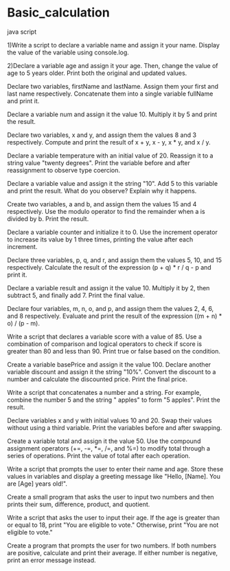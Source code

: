 # Basic_calculation
java script


1)Write a script to declare a variable name and assign it your name. Display the value of the variable using console.log.

2)Declare a variable age and assign it your age. Then, change the value of age to 5 years older. Print both the original and updated values.

Declare two variables, firstName and lastName. Assign them your first and last name respectively. Concatenate them into a single variable fullName and print it.

Declare a variable num and assign it the value 10. Multiply it by 5 and print the result.

Declare two variables, x and y, and assign them the values 8 and 3 respectively. Compute and print the result of x + y, x - y, x * y, and x / y.

Declare a variable temperature with an initial value of 20. Reassign it to a string value "twenty degrees". Print the variable before and after reassignment to observe type coercion.

Declare a variable value and assign it the string "10". Add 5 to this variable and print the result. What do you observe? Explain why it happens.

Create two variables, a and b, and assign them the values 15 and 4 respectively. Use the modulo operator to find the remainder when a is divided by b. Print the result.

Declare a variable counter and initialize it to 0. Use the increment operator to increase its value by 1 three times, printing the value after each increment.

Declare three variables, p, q, and r, and assign them the values 5, 10, and 15 respectively. Calculate the result of the expression (p + q) * r / q - p and print it.

Declare a variable result and assign it the value 10. Multiply it by 2, then subtract 5, and finally add 7. Print the final value.

Declare four variables, m, n, o, and p, and assign them the values 2, 4, 6, and 8 respectively. Evaluate and print the result of the expression ((m + n) * o) / (p - m).

Write a script that declares a variable score with a value of 85. Use a combination of comparison and logical operators to check if score is greater than 80 and less than 90. Print true or false based on the condition.

Create a variable basePrice and assign it the value 100. Declare another variable discount and assign it the string "10%". Convert the discount to a number and calculate the discounted price. Print the final price.

Write a script that concatenates a number and a string. For example, combine the number 5 and the string " apples" to form "5 apples". Print the result.

Declare variables x and y with initial values 10 and 20. Swap their values without using a third variable. Print the variables before and after swapping.

Create a variable total and assign it the value 50. Use the compound assignment operators (+=, -=, *=, /=, and %=) to modify total through a series of operations. Print the value of total after each operation.

Write a script that prompts the user to enter their name and age. Store these values in variables and display a greeting message like "Hello, [Name]. You are [Age] years old!".

Create a small program that asks the user to input two numbers and then prints their sum, difference, product, and quotient.

Write a script that asks the user to input their age. If the age is greater than or equal to 18, print "You are eligible to vote." Otherwise, print "You are not eligible to vote."

Create a program that prompts the user for two numbers. If both numbers are positive, calculate and print their average. If either number is negative, print an error message instead.
